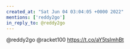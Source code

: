 ```yaml
---
created_at: "Sat Jun 04 03:04:05 +0000 2022"
mentions: ['reddy2go']
in_reply_to: @reddy2go
---
```


@reddy2go @racket100 https://t.co/aY5tsImhBt